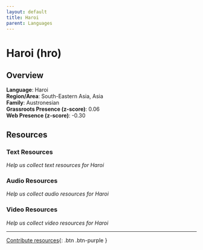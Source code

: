 ```yaml
---
layout: default
title: Haroi
parent: Languages
---
```


# Haroi (hro)

## Overview

**Language**: Haroi  
**Region/Area**: South-Eastern Asia, Asia  
**Family**: Austronesian  
**Grassroots Presence (z-score)**: 0.06  
**Web Presence (z-score)**: -0.30  

## Resources

### Text Resources
*Help us collect text resources for Haroi*

### Audio Resources
*Help us collect audio resources for Haroi*

### Video Resources
*Help us collect video resources for Haroi*

---

[Contribute resources](https://forms.office.com/e/1SfLJx3u1r){: .btn .btn-purple }
